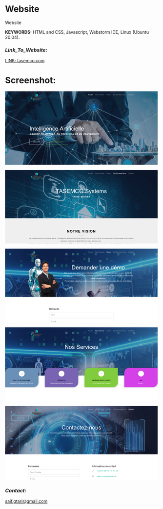 # Website
Website


**KEYWORDS:** HTML and CSS, Javascript, Webstorm IDE, Linux (Ubuntu 20.04).  


### _Link_To_Website:_
[LINK:  tasemco.com](http://www.tasemco.com/)


 
# Screenshot:
![](https://raw.githubusercontent.com/ELGTARI-Saif-Eddine/Site-Web/main/images/accueil.png)

![](https://raw.githubusercontent.com/ELGTARI-Saif-Eddine/Site-Web/main/images/about.png)

![](https://raw.githubusercontent.com/ELGTARI-Saif-Eddine/Site-Web/main/images/demo.png)

![](https://raw.githubusercontent.com/ELGTARI-Saif-Eddine/Site-Web/main/images/services.png)

![](https://raw.githubusercontent.com/ELGTARI-Saif-Eddine/Site-Web/main/images/contact.png)



### _Contact:_
saif.gtari@gmail.com



